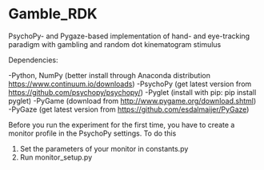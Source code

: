 # Gamble_RDK
PsychoPy- and Pygaze-based implementation of hand- and eye-tracking paradigm with gambling and random dot kinematogram stimulus

Dependencies:

-Python, NumPy (better install through Anaconda distribution https://www.continuum.io/downloads)
-PsychoPy (get latest version from https://github.com/psychopy/psychopy/)
-Pyglet (install with pip: pip install pyglet)
-PyGame (download from http://www.pygame.org/download.shtml)
-PyGaze (get latest version from https://github.com/esdalmaijer/PyGaze)

Before you run the experiment for the first time, you have to create a monitor profile in the PsychoPy settings. To do this

1) Set the parameters of your monitor in constants.py
2) Run monitor_setup.py

